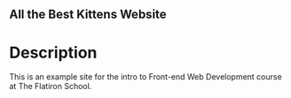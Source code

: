 All the Best Kittens Website
---

# Description

This is an example site for the intro to Front-end Web Development course at The Flatiron School.
